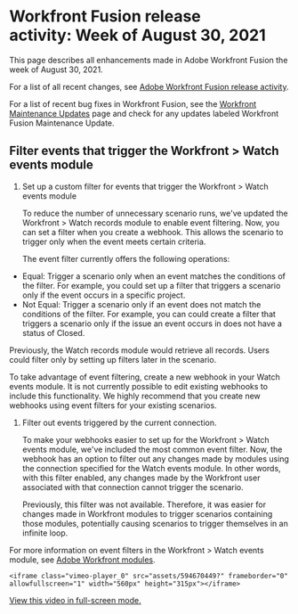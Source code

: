 

# Workfront Fusion release activity:&nbsp;Week of August 30, 2021

This page describes all enhancements made in Adobe Workfront Fusion the week of August 30, 2021.

For a list of all recent changes, see [Adobe Workfront Fusion release activity](../../../product-announcements/product-releases/fusion-release-activity/fusion-release-activity.md).

For a list of recent bug fixes in Workfront Fusion, see the [Workfront Maintenance Updates](https://one.workfront.com/s/article/Workfront-Maintenance-Updates-1882317350) page and check for any updates labeled Workfront Fusion Maintenance Update.

## Filter events that trigger the Workfront > Watch events module

1. Set up a custom filter for events that trigger the Workfront > Watch events module

   To reduce the number of unnecessary scenario runs, we've updated the Workfront > Watch records module to enable event filtering. Now, you can set a filter when you create a webhook. This allows the scenario to trigger only when the event meets certain criteria.

   The event filter currently offers the following operations:

  * Equal: Trigger a scenario only when an event matches the conditions of the filter. For example, you could set up a filter that triggers a scenario only if the event occurs in a specific project.
  * Not Equal: Trigger a scenario only if an event does not match the conditions of the filter. For example, you can could create a filter that triggers a scenario only if the issue an event occurs in does not have a status of Closed.

   Previously, the Watch records module would retrieve all records. Users could filter only by setting up filters later in the scenario.

   To take advantage of event filtering, create a new webhook in your Watch events module. It is not currently possible to edit existing webhooks to include this functionality. We highly recommend that you create new webhooks using event filters for your existing scenarios.

1. Filter out events triggered by the current connection.

   To make your webhooks easier to set up for the Workfront > Watch events module, we've included the most common event filter. Now, the webhook has an option to filter out any changes made by modules using the connection specified for the Watch events module. In other words, with this filter enabled, any changes made by the Workfront user associated with that connection cannot trigger the scenario.

   Previously, this filter was not available. Therefore, it was easier for changes made in Workfront modules to trigger scenarios containing those modules, potentially causing scenarios to trigger themselves in an infinite loop.

For more information on event filters in the Workfront > Watch events module, see [Adobe Workfront modules](../../../workfront-fusion/apps-and-their-modules/workfront-modules.md).

```<iframe class="vimeo-player_0" src="assets/594670449?" frameborder="0" allowfullscreen="1" width="560px" height="315px"></iframe>```

[View this video in full-screen mode.](https://vimeo.com/594670449/76ee783470) 
